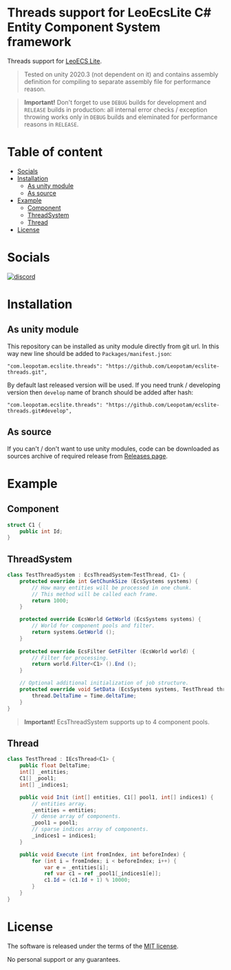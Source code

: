 # Threads support for LeoEcsLite C# Entity Component System framework
Threads support for [LeoECS Lite](https://github.com/Leopotam/ecslite).

> Tested on unity 2020.3 (not dependent on it) and contains assembly definition for compiling to separate assembly file for performance reason.

> **Important!** Don't forget to use `DEBUG` builds for development and `RELEASE` builds in production: all internal error checks / exception throwing works only in `DEBUG` builds and eleminated for performance reasons in `RELEASE`.

# Table of content
* [Socials](#socials)
* [Installation](#installation)
    * [As unity module](#as-unity-module)
    * [As source](#as-source)
* [Example](#example)
    * [Component](#component)
    * [ThreadSystem](#threadsystem)
    * [Thread](#thread)
* [License](#license)

# Socials
[![discord](https://img.shields.io/discord/404358247621853185.svg?label=enter%20to%20discord%20server&style=for-the-badge&logo=discord)](https://discord.gg/5GZVde6)

# Installation

## As unity module
This repository can be installed as unity module directly from git url. In this way new line should be added to `Packages/manifest.json`:
```
"com.leopotam.ecslite.threads": "https://github.com/Leopotam/ecslite-threads.git",
```
By default last released version will be used. If you need trunk / developing version then `develop` name of branch should be added after hash:
```
"com.leopotam.ecslite.threads": "https://github.com/Leopotam/ecslite-threads.git#develop",
```

## As source
If you can't / don't want to use unity modules, code can be downloaded as sources archive of required release from [Releases page](`https://github.com/Leopotam/ecslite-threads-unity/releases`).

# Example

## Component
```csharp
struct C1 {
    public int Id;
}
```
## ThreadSystem
```csharp
class TestThreadSystem : EcsThreadSystem<TestThread, C1> {
    protected override int GetChunkSize (EcsSystems systems) {
        // How many entities will be processed in one chunk.
        // This method will be called each frame.
        return 1000;
    }

    protected override EcsWorld GetWorld (EcsSystems systems) {
        // World for component pools and filter.
        return systems.GetWorld ();
    }
    
    protected override EcsFilter GetFilter (EcsWorld world) {
        // Filter for processing.
        return world.Filter<C1> ().End ();
    }

    // Optional additional initialization of job structure.
    protected override void SetData (EcsSystems systems, TestThread thread) {
        thread.DeltaTime = Time.deltaTime;
    }
}
```
> **Important!** EcsThreadSystem supports up to 4 component pools.
 
## Thread
```csharp
class TestThread : IEcsThread<C1> {
    public float DeltaTime;
    int[] _entities;
    C1[] _pool1;
    int[] _indices1;

    public void Init (int[] entities, C1[] pool1, int[] indices1) {
        // entities array.
        _entities = entities;
        // dense array of components.
        _pool1 = pool1;
        // sparse indices array of components.
        _indices1 = indices1;
    }

    public void Execute (int fromIndex, int beforeIndex) {
        for (int i = fromIndex; i < beforeIndex; i++) {
            var e = _entities[i];
            ref var c1 = ref _pool1[_indices1[e]];
            c1.Id = (c1.Id + 1) % 10000;
        }
    }
}
```

# License
The software is released under the terms of the [MIT license](./LICENSE.md).

No personal support or any guarantees.
